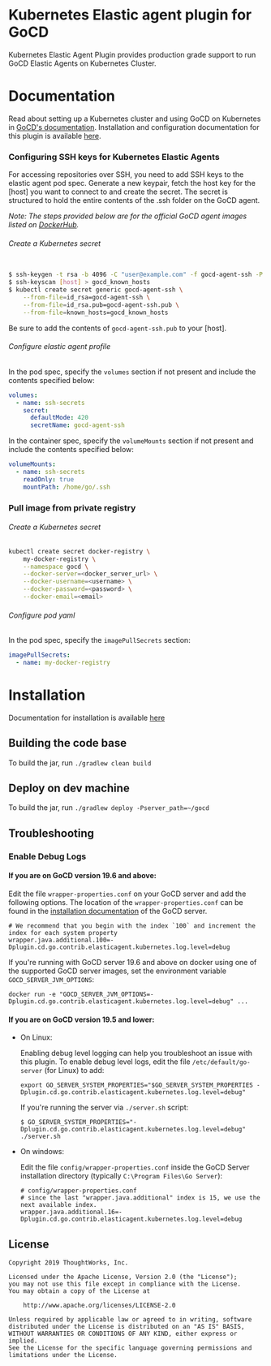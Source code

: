 # Kubernetes Elastic agent plugin for GoCD

Kubernetes Elastic Agent Plugin provides production grade support to run GoCD Elastic Agents on Kubernetes Cluster. 

# Documentation

Read about setting up a Kubernetes cluster and using GoCD on Kubernetes in [GoCD's documentation](https://docs.gocd.org/current/gocd_on_kubernetes/introduction.html). Installation and configuration documentation for this plugin is available [here](install.md).

### Configuring SSH keys for Kubernetes Elastic Agents

For accessing repositories over SSH, you need to add SSH keys to the elastic agent pod spec. Generate a new keypair, fetch the host key for the [host] you want to connect to and create the secret. The secret is structured to hold the entire contents of the .ssh folder on the GoCD agent.

_Note: The steps provided below are for the official GoCD agent images listed on [DockerHub](https://hub.docker.com/u/gocd)._

###### Create a Kubernetes secret

```bash

$ ssh-keygen -t rsa -b 4096 -C "user@example.com" -f gocd-agent-ssh -P ''
$ ssh-keyscan [host] > gocd_known_hosts
$ kubectl create secret generic gocd-agent-ssh \
    --from-file=id_rsa=gocd-agent-ssh \
    --from-file=id_rsa.pub=gocd-agent-ssh.pub \
    --from-file=known_hosts=gocd_known_hosts
```
Be sure to add the contents of `gocd-agent-ssh.pub` to your [host].

###### Configure elastic agent profile

In the pod spec, specify the `volumes` section if not present and include the contents specified below:

```yaml
volumes:
  - name: ssh-secrets
    secret:
      defaultMode: 420
      secretName: gocd-agent-ssh

```

In the container spec, specify the `volumeMounts` section if not present and include the contents specified below:

```yaml
volumeMounts:
  - name: ssh-secrets
    readOnly: true
    mountPath: /home/go/.ssh

```

### Pull image from private registry

###### Create a Kubernetes secret

```bash
kubectl create secret docker-registry \
	my-docker-registry \
	--namespace gocd \
	--docker-server=<docker_server_url> \
	--docker-username=<username> \
	--docker-password=<password> \
	--docker-email=<email>
```


###### Configure pod yaml

In the pod spec, specify the `imagePullSecrets` section:

```yaml
imagePullSecrets:
  - name: my-docker-registry
```

# Installation

Documentation for installation is available [here](install.md)

## Building the code base

To build the jar, run `./gradlew clean build`

## Deploy on dev machine

To build the jar, run `./gradlew deploy -Pserver_path=~/gocd`

## Troubleshooting

### Enable Debug Logs

#### If you are on GoCD version 19.6 and above:

Edit the file `wrapper-properties.conf` on your GoCD server and add the following options. The location of the `wrapper-properties.conf` can be found in the [installation documentation](https://docs.gocd.org/current/installation/installing_go_server.html) of the GoCD server.

```properties
# We recommend that you begin with the index `100` and increment the index for each system property
wrapper.java.additional.100=-Dplugin.cd.go.contrib.elasticagent.kubernetes.log.level=debug
```

If you're running with GoCD server 19.6 and above on docker using one of the supported GoCD server images, set the environment variable `GOCD_SERVER_JVM_OPTIONS`:

```shell
docker run -e "GOCD_SERVER_JVM_OPTIONS=-Dplugin.cd.go.contrib.elasticagent.kubernetes.log.level=debug" ...
```

#### If you are on GoCD version 19.5 and lower:

* On Linux:

    Enabling debug level logging can help you troubleshoot an issue with this plugin. To enable debug level logs, edit the file `/etc/default/go-server` (for Linux) to add:

    ```shell
    export GO_SERVER_SYSTEM_PROPERTIES="$GO_SERVER_SYSTEM_PROPERTIES -Dplugin.cd.go.contrib.elasticagent.kubernetes.log.level=debug"
    ```

    If you're running the server via `./server.sh` script:

    ```shell
    $ GO_SERVER_SYSTEM_PROPERTIES="-Dplugin.cd.go.contrib.elasticagent.kubernetes.log.level=debug" ./server.sh
    ```

* On windows:

    Edit the file `config/wrapper-properties.conf` inside the GoCD Server installation directory (typically `C:\Program Files\Go Server`):

    ```
    # config/wrapper-properties.conf
    # since the last "wrapper.java.additional" index is 15, we use the next available index.
    wrapper.java.additional.16=-Dplugin.cd.go.contrib.elasticagent.kubernetes.log.level=debug
    ```

## License

```plain
Copyright 2019 ThoughtWorks, Inc.

Licensed under the Apache License, Version 2.0 (the "License");
you may not use this file except in compliance with the License.
You may obtain a copy of the License at

    http://www.apache.org/licenses/LICENSE-2.0

Unless required by applicable law or agreed to in writing, software
distributed under the License is distributed on an "AS IS" BASIS,
WITHOUT WARRANTIES OR CONDITIONS OF ANY KIND, either express or implied.
See the License for the specific language governing permissions and
limitations under the License.
```
